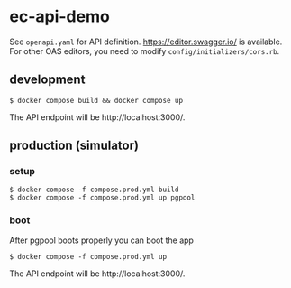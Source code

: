 # ec-api-demo

See `openapi.yaml` for API definition.
https://editor.swagger.io/ is available.
For other OAS editors, you need to modify `config/initializers/cors.rb`.

## development

```
$ docker compose build && docker compose up
```

The API endpoint will be http://localhost:3000/.

## production (simulator)

### setup

```
$ docker compose -f compose.prod.yml build
$ docker compose -f compose.prod.yml up pgpool
```

### boot

After pgpool boots properly you can boot the app

```
$ docker compose -f compose.prod.yml up
```

The API endpoint will be http://localhost:3000/.

